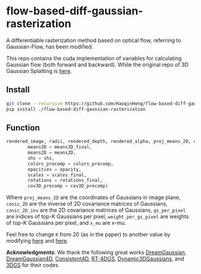 # flow-based-diff-gaussian-rasterization
A differentiable rasterization method based on optical flow, referring to Gaussian-Flow, has been modified.

This repo contains the cuda implementation of variables for calculating Gaussian flow (both forward and backward). While the original repo of 3D Gaussian Splatting is [here](https://github.com/graphdeco-inria/diff-gaussian-rasterization). 

## Install
```bash
git clone --recursive https://github.com/HaoqinHong/flow-based-diff-gaussian-rasterization
pip install ./flow-based-diff-gaussian-rasterization
```

## Function

```python
rendered_image, radii, rendered_depth, rendered_alpha, proj_means_2D, conic_2D, conic_2D_inv, gs_per_pixel, weight_per_gs_pixel, x_mu = rasterizer(
        means3D = means3D_final,
        means2D = means2D,
        shs = shs,
        colors_precomp = colors_precomp,
        opacities = opacity,
        scales = scales_final,
        rotations = rotations_final,
        cov3D_precomp = cov3D_precomp)
```
Where `proj_means_2D` are the coordinates of Gaussians in image plane, `conic_2D` are the inverse of 2D covariance matrices of Gaussians, `conic_2D_inv` are the 2D covariance matrices of Gaussians, `gs_per_pixel` are indices of top-K Gaussians per pixel, `weight_per_gs_pixel` are weights of top-K Gaussians per pixel, and `x_mu` are x-mu.

Feel free to change `K` from 20 (as in the paper) to another value by modifying [here](https://github.com/Zerg-Overmind/diff-gaussian-rasterization/blob/main/rasterize_points.cu#L64) and [here](https://github.com/Zerg-Overmind/diff-gaussian-rasterization/blob/main/cuda_rasterizer/forward.cu#L386). 

**Acknowledgments**: We thank the following great works [DreamGaussian](https://github.com/dreamgaussian/dreamgaussian), [DreamGaussian4D](https://github.com/jiawei-ren/dreamgaussian4d), [Consistent4D](https://github.com/yanqinJiang/Consistent4D), [RT-4DGS](https://github.com/fudan-zvg/4d-gaussian-splatting), [Dynamic3DGaussians](https://github.com/JonathonLuiten/Dynamic3DGaussians), and [3DGS](https://github.com/graphdeco-inria/diff-gaussian-rasterization) for their codes.
